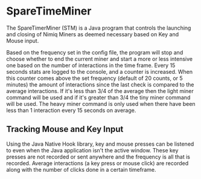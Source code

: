 # SpareTimeMiner
The SpareTimerMiner (STM) is a Java program that controls the launching and closing of Nimiq Miners as deemed necessary based on Key and Mouse input.

Based on the frequency set in the config file, the program will stop and choose whether to end the current miner and start a more or less intensive one based on the number of interactions in the time frame.  Every 15 seconds stats are logged to the console, and a counter is increased.  When this counter comes above the set frequency (default of 20 counts, or 5 minutes) the amount of interactions since the last check is compared to the average interactions.  If it's less than 3/4 of the average then the light miner command will be used and if it's greater than 3/4 the tiny miner command will be used.  The heavy miner command is only used when there have been less than 1 interaction every 15 seconds on average.

## Tracking Mouse and Key Input
Using the Java Native Hook library, key and mouse presses can be listened to even when the Java application isn't the active window.  These key presses are not recorded or sent anywhere and the frequency is all that is recorded.  Average interactions (a key press or mouse click) are recorded along with the number of clicks done in a certain timeframe.

